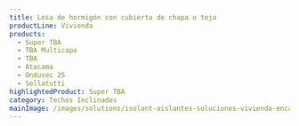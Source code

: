 ```yaml
---
title: Losa de hormigón con cubierta de chapa o teja
productLine: Vivienda
products:
  - Super TBA
  - TBA Multicapa
  - TBA
  - Atacama
  - Ondusec 25
  - Sellatutti
highlightedProduct: Super TBA
category: Techos Inclinados
mainImage: /images/solutions/isolant-aislantes-soluciones-vivienda-encabezado.jpg
---
```

